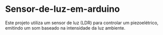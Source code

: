 # Sensor-de-luz-em-arduino
Este projeto utiliza um sensor de luz (LDR) para controlar um piezoelétrico, emitindo um som baseado na intensidade da luz ambiente.
